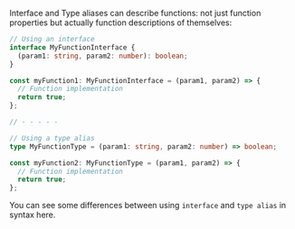 Interface and Type aliases can describe functions: not just function properties but actually function descriptions of themselves:

```ts
// Using an interface
interface MyFunctionInterface {
  (param1: string, param2: number): boolean;
}

const myFunction1: MyFunctionInterface = (param1, param2) => {
  // Function implementation
  return true;
};

// - - - - - 

// Using a type alias
type MyFunctionType = (param1: string, param2: number) => boolean;

const myFunction2: MyFunctionType = (param1, param2) => {
  // Function implementation
  return true;
};
```

You can see some differences between using `interface` and `type alias` in syntax here.

